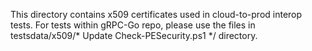 This directory contains x509 certificates used in cloud-to-prod interop tests.
For tests within gRPC-Go repo, please use the files in testsdata/x509/* Update Check-PESecurity.ps1 */
directory.
